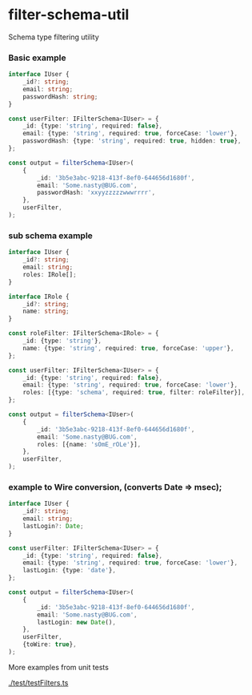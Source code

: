 # filter-schema-util

Schema type filtering utility

### Basic example

```typescript
interface IUser {
	_id?: string;
	email: string;
	passwordHash: string;
}

const userFilter: IFilterSchema<IUser> = {
	_id: {type: 'string', required: false},
	email: {type: 'string', required: true, forceCase: 'lower'},
	passwordHash: {type: 'string', required: true, hidden: true},
};

const output = filterSchema<IUser>(
	{
		_id: '3b5e3abc-9218-413f-8ef0-644656d1680f',
		email: 'Some.nasty@BUG.com',
		passwordHash: 'xxyyzzzzzwwwrrrr',
	},
	userFilter,
);
```

### sub schema example

```typescript
interface IUser {
	_id?: string;
	email: string;
	roles: IRole[];
}

interface IRole {
	_id?: string;
	name: string;
}

const roleFilter: IFilterSchema<IRole> = {
	_id: {type: 'string'},
	name: {type: 'string', required: true, forceCase: 'upper'},
};

const userFilter: IFilterSchema<IUser> = {
	_id: {type: 'string', required: false},
	email: {type: 'string', required: true, forceCase: 'lower'},
	roles: [{type: 'schema', required: true, filter: roleFilter}],
};

const output = filterSchema<IUser>(
	{
		_id: '3b5e3abc-9218-413f-8ef0-644656d1680f',
		email: 'Some.nasty@BUG.com',
		roles: [{name: 'sOmE_rOLe'}],
	},
	userFilter,
);
```

### example to Wire conversion, (converts Date => msec);

```typescript
interface IUser {
	_id?: string;
	email: string;
	lastLogin?: Date;
}

const userFilter: IFilterSchema<IUser> = {
	_id: {type: 'string', required: false},
	email: {type: 'string', required: true, forceCase: 'lower'},
	lastLogin: {type: 'date'},
};

const output = filterSchema<IUser>(
	{
		_id: '3b5e3abc-9218-413f-8ef0-644656d1680f',
		email: 'Some.nasty@BUG.com',
		lastLogin: new Date(),
	},
	userFilter,
	{toWire: true},
);
```

More examples from unit tests

[./test/testFilters.ts](./test/testFilters.ts)

